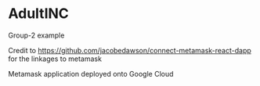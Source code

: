 # AdultINC
Group-2
example

Credit to https://github.com/jacobedawson/connect-metamask-react-dapp for the linkages to metamask
<br>

Metamask application deployed onto Google Cloud
